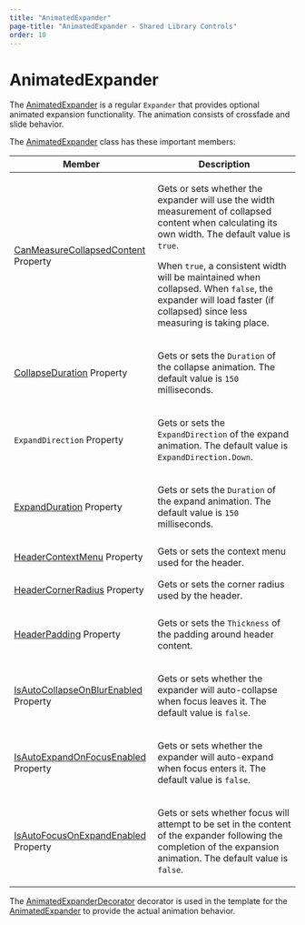 ```yaml
---
title: "AnimatedExpander"
page-title: "AnimatedExpander - Shared Library Controls"
order: 10
---
```

# AnimatedExpander

The [AnimatedExpander](xref:@ActiproUIRoot.Controls.AnimatedExpander) is a regular `Expander` that provides optional animated expansion functionality.  The animation consists of crossfade and slide behavior.

The [AnimatedExpander](xref:@ActiproUIRoot.Controls.AnimatedExpander) class has these important members:

<table>
<thead>

<tr>
<th>Member</th>
<th>Description</th>
</tr>

</thead>
<tbody>

<tr>
<td>

[CanMeasureCollapsedContent](xref:@ActiproUIRoot.Controls.AnimatedExpander.CanMeasureCollapsedContent) Property

</td>
<td>

Gets or sets whether the expander will use the width measurement of collapsed content when calculating its own width.  The default value is `true`.

When `true`, a consistent width will be maintained when collapsed.  When `false`, the expander will load faster (if collapsed) since less measuring is taking place.

</td>
</tr>

<tr>
<td>

[CollapseDuration](xref:@ActiproUIRoot.Controls.AnimatedExpander.CollapseDuration) Property

</td>
<td>

Gets or sets the `Duration` of the collapse animation.  The default value is `150` milliseconds.

</td>
</tr>

<tr>
<td>

`ExpandDirection` Property

</td>
<td>

Gets or sets the `ExpandDirection` of the expand animation.  The default value is `ExpandDirection.Down`.

</td>
</tr>

<tr>
<td>

[ExpandDuration](xref:@ActiproUIRoot.Controls.AnimatedExpander.ExpandDuration) Property

</td>
<td>

Gets or sets the `Duration` of the expand animation.  The default value is `150` milliseconds.

</td>
</tr>

<tr>
<td>

[HeaderContextMenu](xref:@ActiproUIRoot.Controls.AnimatedExpander.HeaderContextMenu) Property

</td>
<td>Gets or sets the context menu used for the header.</td>
</tr>

<tr>
<td>

[HeaderCornerRadius](xref:@ActiproUIRoot.Controls.AnimatedExpander.HeaderCornerRadius) Property

</td>
<td>Gets or sets the corner radius used by the header.</td>
</tr>

<tr>
<td>

[HeaderPadding](xref:@ActiproUIRoot.Controls.AnimatedExpander.HeaderPadding) Property

</td>
<td>

Gets or sets the `Thickness` of the padding around header content.

</td>
</tr>

<tr>
<td>

[IsAutoCollapseOnBlurEnabled](xref:@ActiproUIRoot.Controls.AnimatedExpander.IsAutoCollapseOnBlurEnabled) Property

</td>
<td>

Gets or sets whether the expander will auto-collapse when focus leaves it.  The default value is `false`.

</td>
</tr>

<tr>
<td>

[IsAutoExpandOnFocusEnabled](xref:@ActiproUIRoot.Controls.AnimatedExpander.IsAutoExpandOnFocusEnabled) Property

</td>
<td>

Gets or sets whether the expander will auto-expand when focus enters it.  The default value is `false`.

</td>
</tr>

<tr>
<td>

[IsAutoFocusOnExpandEnabled](xref:@ActiproUIRoot.Controls.AnimatedExpander.IsAutoFocusOnExpandEnabled) Property

</td>
<td>

Gets or sets whether focus will attempt to be set in the content of the expander following the completion of the expansion animation.  The default value is `false`.

</td>
</tr>

</tbody>
</table>

The [AnimatedExpanderDecorator](xref:@ActiproUIRoot.Controls.AnimatedExpanderDecorator) decorator is used in the template for the [AnimatedExpander](xref:@ActiproUIRoot.Controls.AnimatedExpander) to provide the actual animation behavior.
